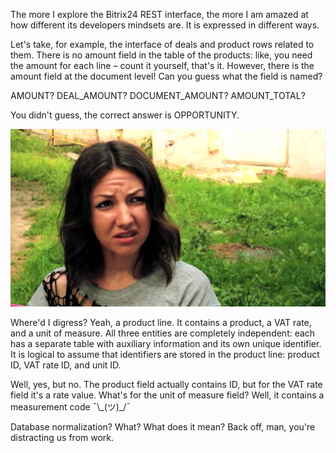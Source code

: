 ﻿The more I explore the Bitrix24 REST interface, the more I am amazed at how different its developers mindsets are. It is expressed in different ways.

Let's take, for example, the interface of deals and product rows related to them. There is no amount field in the table of the products: like, you need the amount for each line – count it yourself, that's it. However, there is the amount field at the document level! Can you guess what the field is named?

AMOUNT? DEAL_AMOUNT? DOCUMENT_AMOUNT? AMOUNT_TOTAL?

You didn't guess, the correct answer is OPPORTUNITY.

![What the fuck?](what-the-fuck.jpg)

Where'd I digress? Yeah, a product line. It contains a product, a VAT rate, and a unit of measure. All three entities are completely independent: each has a separate table with auxiliary information and its own unique identifier. It is logical to assume that identifiers are stored in the product line: product ID, VAT rate ID, and unit ID.

Well, yes, but no. The product field actually contains ID, but for the VAT rate field it's a rate value. What's for the unit of measure field? Well, it contains a measurement code ¯\\_(ツ)\_/¯

Database normalization? What? What does it mean? Back off, man, you're distracting us from work.
